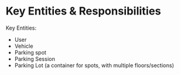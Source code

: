# Key Entities & Responsibilities

Key Entities:


- User
- Vehicle
- Parking spot
- Parking Session
- Parking Lot (a container for spots, with multiple floors/sections)